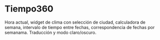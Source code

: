 # Tiempo360
Hora actual, widget de clima con selección de ciudad, calculadora de semana, intervalo de tiempo entre fechas, correspondencia de fechas por semanama. Traducción y modo claro/oscuro.
